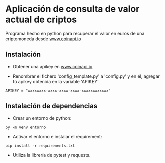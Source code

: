 # Aplicación de consulta de valor actual de criptos

Programa hecho en python para recuperar el valor en euros de una criptomoneda desde www.coinapi.io

## Instalación 

 - Obtener una apikey en www.coinapi.io
 
 - Renombrar el fichero 'config_template.py' a 'config.py' y en él, agregar tú apikey obtenida en la variable 'APIKEY'

 ```
APIKEY = "xxxxxxxx-xxxx-xxxx-xxxx-xxxxxxxxxxxx"
 ```


 ## Instalación de dependencias

 - Crear un entorno de python:

 ```
 py -m venv entorno 
 ```

 - Activar el entorno e instalar el requirement:

 ```
 pip install -r requirements.txt
 ```

 - Utiliza la librería de pytest y requests.

 
